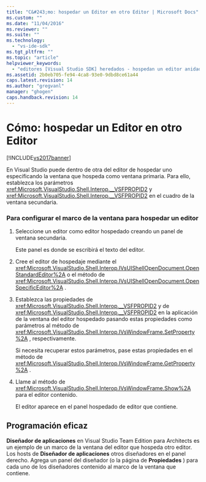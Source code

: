 ```yaml
---
title: "C&#243;mo: hospedar un Editor en otro Editor | Microsoft Docs"
ms.custom: ""
ms.date: "11/04/2016"
ms.reviewer: ""
ms.suite: ""
ms.technology: 
  - "vs-ide-sdk"
ms.tgt_pltfrm: ""
ms.topic: "article"
helpviewer_keywords: 
  - "editores [Visual Studio SDK] heredados - hospedan un editor anidado"
ms.assetid: 2b0eb705-fe94-4ca8-93e0-9dbd8ce61a44
caps.latest.revision: 14
ms.author: "gregvanl"
manager: "ghogen"
caps.handback.revision: 14
---
```

# C&#243;mo: hospedar un Editor en otro Editor
[!INCLUDE[vs2017banner](../code-quality/includes/vs2017banner.md)]

En Visual Studio puede dentro de otra del editor de hospedar uno especificando la ventana que hospeda como ventana primaria.  Para ello, establezca los parámetros <xref:Microsoft.VisualStudio.Shell.Interop.__VSFPROPID2> y <xref:Microsoft.VisualStudio.Shell.Interop.__VSFPROPID2> en el cuadro de la ventana secundaria.  
  
### Para configurar el marco de la ventana para hospedar un editor  
  
1.  Seleccione un editor como editor hospedado creando un panel de ventana secundaria.  
  
     Este panel es donde se escribirá el texto del editor.  
  
2.  Cree el editor de hospedaje mediante el <xref:Microsoft.VisualStudio.Shell.Interop.IVsUIShellOpenDocument.OpenStandardEditor%2A> o el método de <xref:Microsoft.VisualStudio.Shell.Interop.IVsUIShellOpenDocument.OpenSpecificEditor%2A> .  
  
3.  Establezca las propiedades de <xref:Microsoft.VisualStudio.Shell.Interop.__VSFPROPID2> y de <xref:Microsoft.VisualStudio.Shell.Interop.__VSFPROPID2> en la aplicación de la ventana del editor hospedado pasando estas propiedades como parámetros al método de <xref:Microsoft.VisualStudio.Shell.Interop.IVsWindowFrame.SetProperty%2A> , respectivamente.  
  
     Si necesita recuperar estos parámetros, pase estas propiedades en el método de <xref:Microsoft.VisualStudio.Shell.Interop.IVsWindowFrame.GetProperty%2A> .  
  
4.  Llame al método de <xref:Microsoft.VisualStudio.Shell.Interop.IVsWindowFrame.Show%2A> para el editor contenido.  
  
     El editor aparece en el panel hospedado de editor que contiene.  
  
## Programación eficaz  
 **Diseñador de aplicaciones** en Visual Studio Team Edition para Architects es un ejemplo de un marco de la ventana del editor que hospeda otro editor.  Los hosts de **Diseñador de aplicaciones** otros diseñadores en el panel derecho.  Agrega un panel del diseñador \(o la página de **Propiedades** \) para cada uno de los diseñadores contenido al marco de la ventana que contiene.